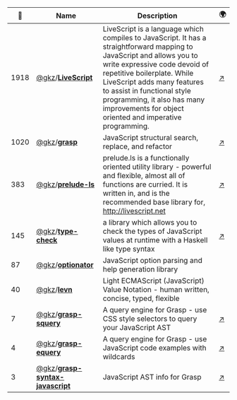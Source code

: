 |:star2: | Name | Description | 🌍|
|---|---|---|---|
|1918|[@gkz](https://github.com/gkz)/[**LiveScript**](https://github.com/gkz/LiveScript)|LiveScript is a language which compiles to JavaScript. It has a straightforward mapping to JavaScript and allows you to write expressive code devoid of repetitive boilerplate. While LiveScript adds many features to assist in functional style programming, it also has many improvements for object oriented and imperative programming. |[:arrow_upper_right:](http://livescript.net)|
|1020|[@gkz](https://github.com/gkz)/[**grasp**](https://github.com/gkz/grasp)|JavaScript structural search, replace, and refactor|[:arrow_upper_right:](http://graspjs.com)|
|383|[@gkz](https://github.com/gkz)/[**prelude-ls**](https://github.com/gkz/prelude-ls)|prelude.ls is a functionally oriented utility library - powerful and flexible, almost all of functions are curried. It is written in, and is the recommended base library for, http://livescript.net|[:arrow_upper_right:](http://preludels.com/)|
|145|[@gkz](https://github.com/gkz)/[**type-check**](https://github.com/gkz/type-check)|a library which allows you to check the types of JavaScript values at runtime with a Haskell like type syntax|[:arrow_upper_right:](http://gkz.github.io/type-check/)|
|87|[@gkz](https://github.com/gkz)/[**optionator**](https://github.com/gkz/optionator)|JavaScript option parsing and help generation library||
|40|[@gkz](https://github.com/gkz)/[**levn**](https://github.com/gkz/levn)|Light ECMAScript (JavaScript) Value Notation - human written, concise, typed, flexible||
|7|[@gkz](https://github.com/gkz)/[**grasp-squery**](https://github.com/gkz/grasp-squery)|A query engine for Grasp - use CSS style selectors to query your JavaScript AST|[:arrow_upper_right:](http://graspjs.com/docs/squery)|
|4|[@gkz](https://github.com/gkz)/[**grasp-equery**](https://github.com/gkz/grasp-equery)|A query engine for Grasp - use JavaScript code examples with wildcards|[:arrow_upper_right:](http://graspjs.com/docs/equery)|
|3|[@gkz](https://github.com/gkz)/[**grasp-syntax-javascript**](https://github.com/gkz/grasp-syntax-javascript)|JavaScript AST info for Grasp|[:arrow_upper_right:](http://graspjs.com/docs/syntax-js/)|

